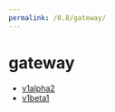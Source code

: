 ```yaml
---
permalink: /0.8/gateway/
---
```


# gateway



* [v1alpha2](v1alpha2/index.md)
* [v1beta1](v1beta1/index.md)